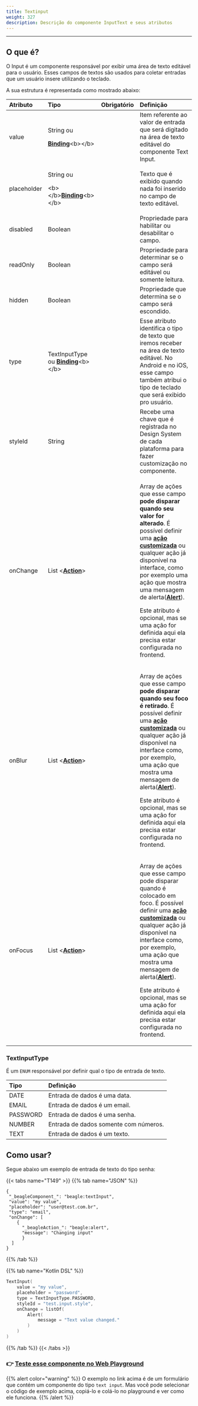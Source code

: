 ```yaml
---
title: Textinput
weight: 327
description: Descrição do componente InputText e seus atributos
---
```


---

## O que é?

O Input é um componente responsável por exibir uma área de texto editável para o usuário. Esses campos de textos são usados para coletar entradas que um usuário insere utilizando o teclado. 

A sua estrutura é representada como mostrado abaixo: 

<table>
  <thead>
    <tr>
      <th style="text-align:left"><b>Atributo</b>
      </th>
      <th style="text-align:left"><b>Tipo</b>
      </th>
      <th style="text-align:center">Obrigat&#xF3;rio</th>
      <th style="text-align:left"><b>Defini&#xE7;&#xE3;o</b>
      </th>
    </tr>
  </thead>
  <tbody>
    <tr>
      <td style="text-align:left">value</td>
      <td style="text-align:left">
        <p>String ou</p>
        <p><a href="../../contexto/#bindings"><b>Binding</b></a>&lt;b&gt;&lt;/b&gt;</p>
      </td>
      <td style="text-align:center"></td>
      <td style="text-align:left">Item referente ao valor de entrada que ser&#xE1; digitado na &#xE1;rea
        de texto edit&#xE1;vel do componente Text Input.</td>
    </tr>
    <tr>
      <td style="text-align:left">placeholder</td>
      <td style="text-align:left">
        <p>String ou</p>
        <p>&lt;b&gt;&lt;/b&gt;<a href="../../contexto/#bindings"><b>Binding</b></a>&lt;b&gt;&lt;/b&gt;</p>
      </td>
      <td style="text-align:center"></td>
      <td style="text-align:left">Texto que &#xE9; exibido quando nada foi inserido no campo de texto edit&#xE1;vel.</td>
    </tr>
    <tr>
      <td style="text-align:left">disabled</td>
      <td style="text-align:left">Boolean</td>
      <td style="text-align:center"></td>
      <td style="text-align:left">Propriedade para habilitar ou desabilitar o campo.</td>
    </tr>
    <tr>
      <td style="text-align:left">readOnly</td>
      <td style="text-align:left">Boolean</td>
      <td style="text-align:center"></td>
      <td style="text-align:left">Propriedade para determinar se o campo ser&#xE1; edit&#xE1;vel ou somente
        leitura.</td>
    </tr>
    <tr>
      <td style="text-align:left">hidden</td>
      <td style="text-align:left">Boolean</td>
      <td style="text-align:center"></td>
      <td style="text-align:left">Propriedade que determina se o campo ser&#xE1; escondido.</td>
    </tr>
    <tr>
      <td style="text-align:left">type</td>
      <td style="text-align:left">TextInputType ou <a href="../../contexto/#bindings"><b>Binding</b></a>&lt;b&gt;&lt;/b&gt;</td>
      <td
      style="text-align:center"></td>
        <td style="text-align:left">Esse atributo identifica o tipo de texto que iremos receber na &#xE1;rea
          de texto edit&#xE1;vel. No Android e no iOS, esse campo tamb&#xE9;m atribui
          o tipo de teclado que ser&#xE1; exibido pro usu&#xE1;rio.</td>
    </tr>
    <tr>
      <td style="text-align:left">styleId</td>
      <td style="text-align:left">String</td>
      <td style="text-align:center"></td>
      <td style="text-align:left">Recebe uma chave que &#xE9; registrada no Design System de cada plataforma
        para fazer customiza&#xE7;&#xE3;o no componente.</td>
    </tr>
    <tr>
      <td style="text-align:left">onChange</td>
      <td style="text-align:left">List &lt;<a href="../../acoes/"><b>Action</b></a>&gt;</td>
      <td style="text-align:center"></td>
      <td style="text-align:left">
        <p>Array de a&#xE7;&#xF5;es que esse campo <b>pode disparar quando seu valor for alterado</b>.
          &#xC9; poss&#xED;vel definir uma <a href="../../../features/criando-sua-acao-customizada.md"><b>a&#xE7;&#xE3;o customizada</b></a><b> </b>ou
          qualquer a&#xE7;&#xE3;o j&#xE1; dispon&#xED;vel na interface, como por
          exemplo uma a&#xE7;&#xE3;o que mostra uma mensagem de alerta(<a href="../../acoes/alert.md"><b>Alert</b></a>).</p>
        <p></p>
        <p>Este atributo &#xE9; opcional, mas se uma a&#xE7;&#xE3;o for definida
          aqui ela precisa estar configurada no frontend.</p>
      </td>
    </tr>
    <tr>
      <td style="text-align:left">onBlur</td>
      <td style="text-align:left">List &lt;<a href="../../acoes/"><b>Action</b></a>&gt;</td>
      <td style="text-align:center"></td>
      <td style="text-align:left">
        <p>Array de a&#xE7;&#xF5;es que esse campo <b>pode disparar quando seu foco &#xE9; retirado</b>.
          &#xC9; poss&#xED;vel definir uma <a href="../../../features/criando-sua-acao-customizada.md"><b>a&#xE7;&#xE3;o customizada</b></a><b> </b>ou
          qualquer a&#xE7;&#xE3;o j&#xE1; dispon&#xED;vel na interface como, por
          exemplo, uma a&#xE7;&#xE3;o que mostra uma mensagem de alerta(<a href="../../acoes/alert.md"><b>Alert</b></a>).</p>
        <p></p>
        <p>Este atributo &#xE9; opcional, mas se uma a&#xE7;&#xE3;o for definida
          aqui ela precisa estar configurada no frontend.</p>
      </td>
    </tr>
    <tr>
      <td style="text-align:left">onFocus</td>
      <td style="text-align:left">List &lt;<a href="../../acoes/"><b>Action</b></a>&gt;</td>
      <td style="text-align:center"></td>
      <td style="text-align:left">
        <p>Array de a&#xE7;&#xF5;es que esse campo pode disparar quando &#xE9; colocado
          em foco. &#xC9; poss&#xED;vel definir uma <a href="../../../features/criando-sua-acao-customizada.md"><b>a&#xE7;&#xE3;o customizada</b></a><b> </b>ou
          qualquer a&#xE7;&#xE3;o j&#xE1; dispon&#xED;vel na interface como, por
          exemplo, uma a&#xE7;&#xE3;o que mostra uma mensagem de alerta(<a href="../../acoes/alert.md"><b>Alert</b></a>).</p>
        <p></p>
        <p>Este atributo &#xE9; opcional, mas se uma a&#xE7;&#xE3;o for definida
          aqui ela precisa estar configurada no frontend.</p>
      </td>
    </tr>
  </tbody>
</table>

### TextInputType

É um `ENUM` responsável por definir qual o tipo de entrada de texto.

| Tipo | Definição |
| :--- | :--- |
| DATE | Entrada de dados é uma data. |
| EMAIL | Entrada de dados é um email. |
| PASSWORD | Entrada de dados é uma senha. |
| NUMBER | Entrada de dados somente com números. |
| TEXT | Entrada de dados é um texto. |

## Como usar?

Segue abaixo um exemplo de entrada de texto do tipo senha:

{{< tabs name="T149" >}}
{{% tab name="JSON" %}}
```text
{
 "_beagleComponent_": "beagle:textInput",
 "value": "my value",
 "placeholder": "user@test.com.br",
 "type": "email",
 "onChange": [
    {
      "_beagleAction_": "beagle:alert",
      "message": "Changing input"
      }
  ]
}
```
{{% /tab %}}

{{% tab name="Kotlin DSL" %}}
```kotlin
TextInput(
    value = "my value", 
    placeholder = "password", 
    type = TextInputType.PASSWORD, 
    styleId = "test.input.style",
    onChange = listOf(
        Alert(
            message = "Text value changed."
        )
    )
)
```
{{% /tab %}}
{{< /tabs >}}

### 👉 [Teste esse componente no Web Playground](https://beagle-playground.netlify.app/#/demo/default-components/simpleform.json)

{{% alert color="warning" %}}
O exemplo no link acima é de um formulário que contém um componente do tipo `text input`. Mas você pode selecionar o código de exemplo acima, copiá-lo e colá-lo no playground e ver como ele funciona.
{{% /alert %}}
